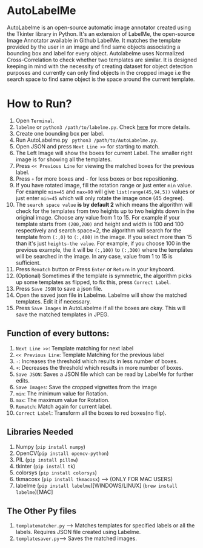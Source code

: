 # AutoLabelMe
AutoLabelme is an open-source automatic image annotator created using the Tkinter library in Python. It's an extension of LabelMe, the open-source Image Annotator available in Github LabelMe. It matches the template provided by the user in an image and find same objects associating a bounding box and label for every object. Autolabelme uses Normalized Cross-Correlation to check whether two templates are similar. It is designed keeping in mind with the necessity of creating dataset for object detection purposes and currently can only find objects in the cropped image i.e the search space to find same object is the space around the current template.

# How to Run?
1. Open `Terminal`.
2. `labelme` or `python3 /path/to/labelme.py`. Check [here](https://github.com/wkentaro/labelme) for more details.
3. Create one bounding box per label.
4. Run AutoLabelme.py ` python3 /path/to/AutoLabelme.py`.
5. Open JSON and press `Next Line >>` for starting to match.
6. The Left Image will show the boxes for current Label. The smaller right image is for showing all the templates.
7. Press `<< Previous Line` for viewing the matched boxes for the previous label.
8. Press `+` for more boxes and `-` for less boxes or box repositioning.
9. If you have rotated image, fill the rotation range or just enter `min` value. For example `min=45` and `max=90` will give `list(range(45,94,5))` values or just enter `min=45` which will only rotate the image once (45 degree).
10. The `search space value` **is by default 2** which means the algorithm will check for the templates from two heights up to two heights down in the original image. Choose any value from 1 to 15. For example if your template starts from `(200,200)` and height and width is 100 and 100 respectively and search space=2, the algorithm will search for the template from `(:,0)` to `(:,400)` in the image. If you select more than 15 than it's just `heights-the value`. For example, if you choose 100 in the previous example, the it will be `(:,100)` to `(:,300)` where the templates will be searched in the image. In any case, value from 1 to 15 is sufficient.
11. Press `Rematch` button or Press `Enter` or `Return` in your keyboard.
12. (Optional) Sometimes if the template is symmetric, the algorithm picks up some templates as flipped, to fix this, press `Correct Label`.
13. Press  `Save JSON` to save a json file.
14. Open the saved json file in Labelme. Labelme will show the matched templates. Edit it if necessary.
15. Press `Save Images` in AutoLabelme if all the boxes are okay. This will save the matched templates in JPEG.

## Function of every buttons:
1. `Next Line >>`: Template matching for next label
2. `<< Previous Line`: Template Matching for the previous label
3. `-`: Increases the threshold which results in less number of boxes.
4. `+`: Decreases the threshold which results in more number of boxes.
5. `Save JSON`: Saves a JSON file which can be read by LabelMe for further edits.
6. `Save Images`: Save the cropped vignettes from the image
7. `min`: The minimum value for Rotation.
8. `max`: The maximum value for Rotation.
9. `Rematch`: Match again for current label.
10. `Correct Label`: Transform all the boxes to red boxes(no flip).

## Libraries Needed

1. Numpy (`pip install numpy`)
2. OpenCV(`pip install opencv-python`)
3. PIL (`pip install pillow`)
4. tkinter (`pip install tk`)
5. colorsys (`pip install colorsys`)
6. tkmacosx (`pip install tkmacosx`) --> (ONLY FOR MAC USERS)
7. labelme (`pip install labelme`)[WINDOWS/LINUX] (`brew install labelme`)[MAC]

## The Other Py files
1. `templatematcher.py` --> Matches templates for specified labels or all the labels. Requires JSON file created using Labelme.
2. `templatesaver.py`--> Saves the matched images.

